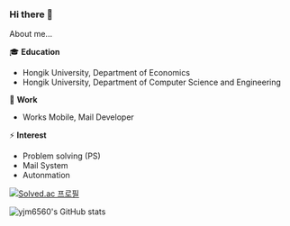 ### Hi there 👋

About me...

🎓 **Education**
- Hongik University, Department of Economics
- Hongik University, Department of Computer Science and Engineering


💼 **Work**
- Works Mobile, Mail Developer


⚡ **Interest**
- Problem solving (PS)
- Mail System
- Autonmation

[![Solved.ac
프로필](http://mazassumnida.wtf/api/v2/generate_badge?boj=yjm6560)](https://solved.ac/yjm6560)

![yjm6560's GitHub stats](https://github-readme-stats.vercel.app/api?username=yjm6560&theme=dracula&show_icons=true)

<!--
**yjm6560/yjm6560** is a ✨ _special_ ✨ repository because its `README.md` (this file) appears on your GitHub profile.

Here are some ideas to get you started:

- 🔭 I’m currently working on ...
- 🌱 I’m currently learning ...
- 👯 I’m looking to collaborate on ...
- 🤔 I’m looking for help with ...
- 💬 Ask me about ...
- 📫 How to reach me: ...
- 😄 Pronouns: ...
- ⚡ Fun fact: ...
-->
